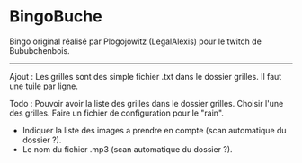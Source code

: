 # BingoBuche


Bingo original réalisé par Plogojowitz (LegalAlexis) pour le twitch de Bububchenbois.


___
Ajout : 
Les grilles sont des simple fichier .txt dans le dossier grilles. Il faut une tuile par ligne. 

Todo : 
Pouvoir avoir la liste des grilles dans le dossier grilles. 
Choisir l'une des grilles.
Faire un fichier de configuration pour le "rain". 
  - Indiquer la liste des images a prendre en compte (scan automatique du dossier ?). 
  - Le nom du fichier .mp3 (scan automatique du dossier ?).
